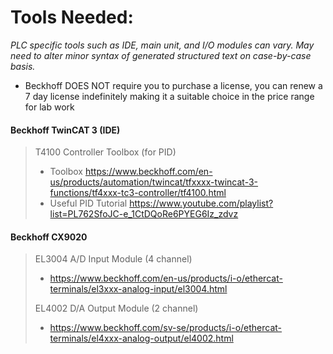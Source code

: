 # Tools Needed:
*PLC specific tools such as IDE, main unit, and I/O modules can vary. May need to alter minor syntax of generated structured text on case-by-case basis.*
- Beckhoff DOES NOT require you to purchase a license, you can renew a 7 day license indefinitely making it a suitable choice in the price range for lab work
 
#### Beckhoff TwinCAT 3 (IDE)
> T4100 Controller Toolbox (for PID)
> - Toolbox https://www.beckhoff.com/en-us/products/automation/twincat/tfxxxx-twincat-3-functions/tf4xxx-tc3-controller/tf4100.html
>  - Useful PID Tutorial https://www.youtube.com/playlist?list=PL762SfoJC-e_1CtDQoRe6PYEG6Iz_zdvz
#### Beckhoff CX9020 
> EL3004 A/D Input Module  (4 channel)
> - https://www.beckhoff.com/en-us/products/i-o/ethercat-terminals/el3xxx-analog-input/el3004.html
> 
> EL4002 D/A Output Module (2 channel)
> - https://www.beckhoff.com/sv-se/products/i-o/ethercat-terminals/el4xxx-analog-output/el4002.html

